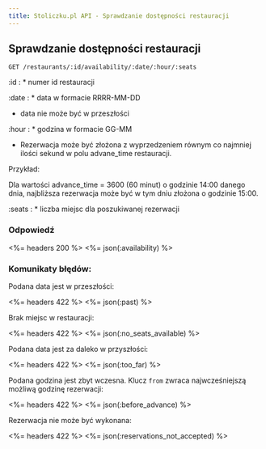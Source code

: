 ```yaml
---
title: Stoliczku.pl API - Sprawdzanie dostępności restauracji
---
```


## Sprawdzanie dostępności restauracji

    GET /restaurants/:id/availability/:date/:hour/:seats

:id
: * numer id restauracji

:date
: * data w formacie RRRR-MM-DD
  * data nie może być w przeszłości

:hour
: * godzina w formacie GG-MM
  * Rezerwacja może być złożona z wyprzedzeniem równym co najmniej ilości sekund w polu advane_time restauracji.

  Przykład:

  Dla wartości advance_time = 3600 (60 minut) o godzinie 14:00 danego dnia, najbliższa rezerwacja może być w tym dniu złożona o godzinie 15:00.

:seats
: * liczba miejsc dla poszukiwanej rezerwacji

### Odpowiedź

<%= headers 200 %> <%= json(:availability) %>

### Komunikaty błędów:

Podana data jest w przeszłości:

<%= headers 422 %> <%= json(:past) %>

Brak miejsc w restauracji:

<%= headers 422 %> <%= json(:no_seats_available) %>

Podana data jest za daleko w przyszłości:

<%= headers 422 %> <%= json(:too_far) %>

Podana godzina jest zbyt wczesna. Klucz `from` zwraca najwcześniejszą możliwą godzinę rezerwacji:

<%= headers 422 %> <%= json(:before_advance) %>

Rezerwacja nie może być wykonana:

<%= headers 422 %> <%= json(:reservations_not_accepted) %>
